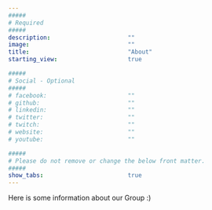 ```yaml
---
#####
# Required
#####
description:                      ""
image:                            ""
title:                            "About"
starting_view:                    true

#####
# Social - Optional
#####
# facebook:                       ""
# github:                         ""
# linkedin:                       ""
# twitter:                        ""
# twitch:                         ""
# website:                        ""
# youtube:                        ""

#####
# Please do not remove or change the below front matter.
#####
show_tabs:                        true
---
```

Here is some information about our Group :)